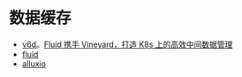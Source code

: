 # 数据缓存

* [v6d](https://github.com/v6d-io/v6d)。[Fluid 携手 Vineyard，打造 K8s 上的高效中间数据管理](https://mp.weixin.qq.com/s?__biz=MzI5ODk5ODI4Nw==&mid=2247543251&idx=2&sn=e9b4865031d76b3bdcc2142a6f14a1f5&chksm=ec9f26b3dbe8afa590127ecbae19d59b93b4791041651001741db493f5c83882bae08e0a9534&mpshare=1&scene=1&srcid=0314LtvVmzPe4tMHzYPTq4Rb&sharer_shareinfo=4f74500dd548629f50722154bd094542&sharer_shareinfo_first=50c89b6809476f7184b4c9c6afd93e31&version=4.1.10.99312&platform=mac#rd)
* [fluid](https://github.com/fluid-cloudnative/fluid)
* [alluxio](https://github.com/Alluxio/alluxio)